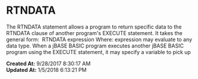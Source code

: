 # RTNDATA

The RTNDATA statement allows a program to return specific data to the RTNDATA clause of another program's EXECUTE statement. It takes the general form:  RTNDATA expression Where: expression may evaluate to any data type. When a jBASE BASIC program executes another jBASE BASIC program using the EXECUTE statement, it may specify a variable to pick up   

**Created At:** 9/28/2017 8:30:17 AM  
**Updated At:** 1/5/2018 6:13:21 PM  

